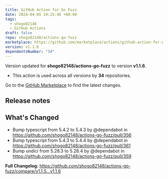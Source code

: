 ```yaml
---
title: GitHub Action for Go Fuzz
date: 2024-04-05 19:25:46 +00:00
tags:
  - shogo82148
  - GitHub Actions
draft: false
repo: shogo82148/actions-go-fuzz
marketplace: https://github.com/marketplace/actions/github-action-for-go-fuzz
version: v1.1.6
dependentsNumber: "34"
---
```



Version updated for **shogo82148/actions-go-fuzz** to version **v1.1.6**.
- This action is used across all versions by **34** repositories.

Go to the [GitHub Marketplace](https://github.com/marketplace/actions/github-action-for-go-fuzz) to find the latest changes.

## Release notes

## What's Changed
* Bump typescript from 5.4.2 to 5.4.3 by @dependabot in https://github.com/shogo82148/actions-go-fuzz/pull/356
* Bump typescript from 5.4.3 to 5.4.4 by @dependabot in https://github.com/shogo82148/actions-go-fuzz/pull/361
* Bump undici from 5.28.3 to 5.28.4 by @dependabot in https://github.com/shogo82148/actions-go-fuzz/pull/359


**Full Changelog**: https://github.com/shogo82148/actions-go-fuzz/compare/v1.1.5...v1.1.6

